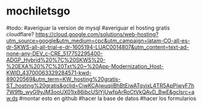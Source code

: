# mochiletsgo
#todo:
#averiguar la version de mysql 
#averiguar el hosting gratis cloudflare? https://cloud.google.com/solutions/web-hosting?utm_source=google&utm_medium=cpc&utm_campaign=latam-CO-all-es-dr-SKWS-all-all-trial-e-dr-1605194-LUAC0014807&utm_content=text-ad-none-any-DEV_c-CRE_517752295400-ADGP_Hybrid%20%7C%20SKWS%20-%20EXA%20%7C%20Txt%20~%20App-Modernization_Host-KWID_43700063329284571-kwd-89020569&utm_term=KW_hosting%20gratis-ST_hosting%20gratis&gclid=CjwKCAjwuqiiBhBtEiwATgvixL4TR5ApPjwyF7h7W9fb_wyG9yJM3ooUX01Ix86ibcUSlYjUwfpArRoCtVkQAvD_BwE&gclsrc=aw.ds
#montar esto en github
#hacer la base de datos 
#hacer los formularios
